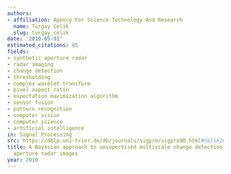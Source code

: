 ```yaml
---
authors:
- affiliation: Agency For Science Technology And Research
  name: Turgay Celik
  slug: turgay_celik
date: '2010-05-01'
estimated_citations: 85
fields:
- synthetic aperture radar
- radar imaging
- change detection
- thresholding
- complex wavelet transform
- pixel aspect ratio
- expectation maximization algorithm
- sensor fusion
- pattern recognition
- computer vision
- computer science
- artificial intelligence
in: Signal Processing
src: https://dblp.uni-trier.de/db/journals/sigpro/sigpro90.html#Celik10
title: A Bayesian approach to unsupervised multiscale change detection in synthetic
  aperture radar images
year: 2010
---
```

